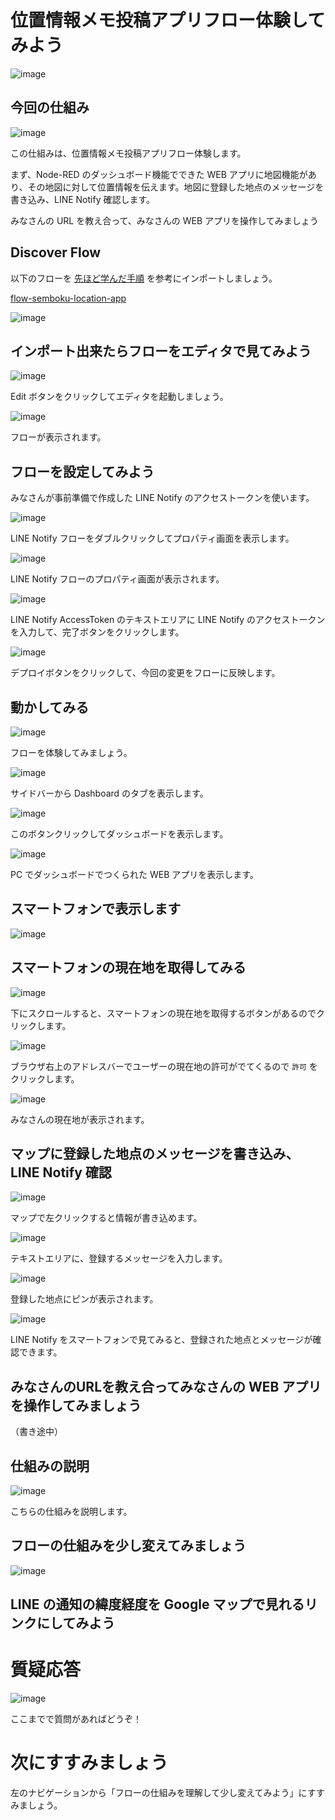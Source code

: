 # 位置情報メモ投稿アプリフロー体験してみよう

![image](https://i.gyazo.com/2fe8f1e2d461451f6b5212996272c3ee.jpg)

## 今回の仕組み

![image](https://i.gyazo.com/587e13c10ad85a84e73c2725b1b1ee72.png)

この仕組みは、位置情報メモ投稿アプリフロー体験します。

まず、Node-RED のダッシュボード機能でできた WEB アプリに地図機能があり、その地図に対して位置情報を伝えます。地図に登録した地点のメッセージを書き込み、LINE Notify 確認します。

みなさんの URL を教え合って、みなさんの WEB アプリを操作してみましょう

## Discover Flow

以下のフローを [先ほど学んだ手順](04-00-discover-flow.md) を参考にインポートしましょう。

[flow-semboku-location-app](https://enebular.com/discover/flow/31781034-83fe-4933-aae8-af2195a29394)

![image](https://i.gyazo.com/c9ea8432185179645a15d4eda21334a3.png)

## インポート出来たらフローをエディタで見てみよう

![image](https://i.gyazo.com/040208eb0965169117e7170adbc0d169.png)

Edit ボタンをクリックしてエディタを起動しましょう。

![image](https://i.gyazo.com/17ce8db81a3ef51ab06bef4b8ef7a59a.png)

フローが表示されます。

## フローを設定してみよう

みなさんが事前準備で作成した LINE Notify のアクセストークンを使います。

![image](https://i.gyazo.com/a7084d13b10b8866796ea333c2e4a8e6.png)

LINE Notify フローをダブルクリックしてプロパティ画面を表示します。

![image](https://i.gyazo.com/c7abb2032c8f52b172a9e71f9bc348f6.png)

LINE Notify フローのプロパティ画面が表示されます。

![image](https://i.gyazo.com/6fb6268c14f75b900992d808fd56c6db.png)

LINE Notify AccessToken のテキストエリアに LINE Notify のアクセストークンを入力して、完了ボタンをクリックします。

![image](https://i.gyazo.com/bba94631fb00ffb9f83804e5fff9cf99.png)

デプロイボタンをクリックして、今回の変更をフローに反映します。

## 動かしてみる

![image](https://i.gyazo.com/17ce8db81a3ef51ab06bef4b8ef7a59a.png)

フローを体験してみましょう。

![image](https://i.gyazo.com/f1aae1ca905dcaa3433e1cdfaa36559b.png)

サイドバーから Dashboard のタブを表示します。

![image](https://i.gyazo.com/c504b26edfe858dc68b8eff5c6f0f75b.png)

このボタンクリックしてダッシュボードを表示します。

![image](https://i.gyazo.com/587e13c10ad85a84e73c2725b1b1ee72.png)

PC でダッシュボードでつくられた WEB アプリを表示します。

## スマートフォンで表示します

![image](https://i.gyazo.com/f61722d1e667475cc54a972176a41596.png)

## スマートフォンの現在地を取得してみる

![image](https://i.gyazo.com/ec6be7fa6cae1194b47b8b021c457ffc.png)

下にスクロールすると、スマートフォンの現在地を取得するボタンがあるのでクリックします。

![image](https://i.gyazo.com/2e01f3d96f6e56209d59d12153aa5c28.png)

ブラウザ右上のアドレスバーでユーザーの現在地の許可がでてくるので `許可` をクリックします。

![image](https://i.gyazo.com/5c5a8d4740968d186a5be85a33f5f03c.png)

みなさんの現在地が表示されます。

## マップに登録した地点のメッセージを書き込み、LINE Notify 確認

![image](https://i.gyazo.com/b601cc80efb75bccba1680d7e6e356dc.png)

マップで左クリックすると情報が書き込めます。

![image](https://i.gyazo.com/834fdd4c72a049e20290335ee70300d0.png)

テキストエリアに、登録するメッセージを入力します。

![image](https://i.gyazo.com/cf881f43c096a0acbdaa86a74abfa197.png)

登録した地点にピンが表示されます。

![image](https://i.gyazo.com/36b75292254b7ad3f582206d001305d7.png)

LINE Notify をスマートフォンで見てみると、登録された地点とメッセージが確認できます。

## みなさんのURLを教え合ってみなさんの WEB アプリを操作してみましょう

（書き途中）

## 仕組みの説明

![image](https://i.gyazo.com/17ce8db81a3ef51ab06bef4b8ef7a59a.png)

こちらの仕組みを説明します。

## フローの仕組みを少し変えてみましょう

![image](https://i.gyazo.com/c41ee556554ede26d1155cb3156591c6.png)

## LINE の通知の緯度経度を Google マップで見れるリンクにしてみよう


# 質疑応答

![image](https://i.gyazo.com/aba8ccd625e7320883851b71ebd0caf2.png)

ここまでで質問があればどうぞ！

# 次にすすみましょう

左のナビゲーションから「フローの仕組みを理解して少し変えてみよう」にすすみましょう。

